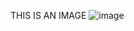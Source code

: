 THIS IS AN IMAGE
![image](https://github.com/REM-moe/S5_DBMS-LAB-KTU/assets/98999089/6ee2a94e-51dd-4048-9ee0-e3fead493d50)

